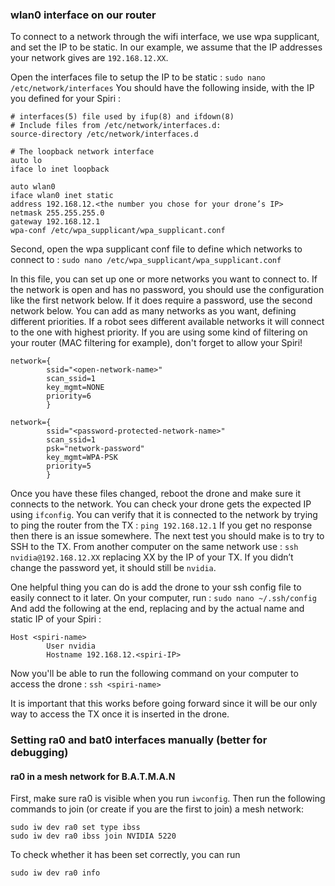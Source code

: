 ### wlan0 interface on our router
To connect to a network through the wifi interface, we use wpa supplicant, and set the IP to be static. In our example, we assume that the IP addresses your network gives are `192.168.12.XX`.

Open the interfaces file to setup the IP to be static :
`sudo nano /etc/network/interfaces`
You should have the following inside, with the IP you defined for your Spiri :
```
# interfaces(5) file used by ifup(8) and ifdown(8)
# Include files from /etc/network/interfaces.d:
source-directory /etc/network/interfaces.d

# The loopback network interface
auto lo
iface lo inet loopback

auto wlan0
iface wlan0 inet static
address 192.168.12.<the number you chose for your drone’s IP>
netmask 255.255.255.0
gateway 192.168.12.1
wpa-conf /etc/wpa_supplicant/wpa_supplicant.conf
```

Second, open the wpa supplicant conf file to define which networks to connect to :
`sudo nano /etc/wpa_supplicant/wpa_supplicant.conf`

In this file, you can set up one or more networks you want to connect to. If the network is open and has no password, you should use the configuration like the first network below. If it does require a password, use the second network below. You can add as many networks as you want, defining different priorities. If a robot sees different available networks it will connect to the one with highest priority.
If you are using some kind of filtering on your router (MAC filtering for example), don't forget to allow your Spiri!
```
network={
        ssid="<open-network-name>"
        scan_ssid=1
        key_mgmt=NONE
        priority=6
        }

network={
        ssid="<password-protected-network-name>"
        scan_ssid=1
        psk="network-password"
        key_mgmt=WPA-PSK
        priority=5
        }
```

Once you have these files changed, reboot the drone and make sure it connects to the network.
You can check your drone gets the expected IP using `ifconfig`.
You can verify that it is connected to the network by trying to ping the router from the TX :
`ping 192.168.12.1`
If you get no response then there is an issue somewhere.
The next test you should make is to try to SSH to the TX. From another computer on the same network use :
`ssh nvidia@192.168.12.XX`
replacing XX by the IP of your TX. If you didn’t change the password yet, it should still be `nvidia`.

One helpful thing you can do is add the drone to your ssh config file to easily connect to it later. On your computer, run :
`sudo nano ~/.ssh/config`
And add the following at the end, replacing <spiri-name> and <spiri-IP> by the actual name and static IP of your Spiri :
```
Host <spiri-name>
        User nvidia
        Hostname 192.168.12.<spiri-IP>
```

Now you'll be able to run the following command on your computer to access the drone :
`ssh <spiri-name>`

It is important that this works before going forward since it will be our only way to access the TX once it is inserted in the drone.

### Setting ra0 and bat0 interfaces manually (better for debugging)

#### ra0 in a mesh network for B.A.T.M.A.N

First, make sure ra0 is visible when you run `iwconfig`.
Then run the following commands to join (or create if you are the first to join) a mesh network:
```
sudo iw dev ra0 set type ibss
sudo iw dev ra0 ibss join NVIDIA 5220 
```

To check whether it has been set correctly, you can run
```
sudo iw dev ra0 info
```
